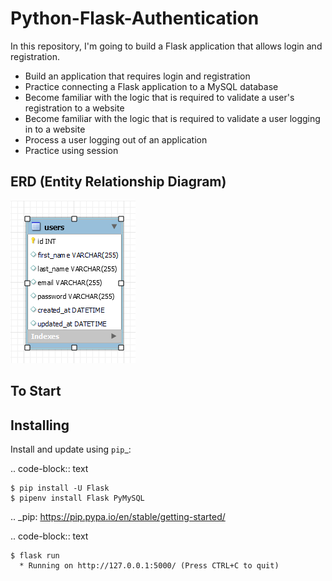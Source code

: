 # Python-Flask-Authentication

In this repository, I'm going to build a Flask application that allows login and registration.

- Build an application that requires login and registration
- Practice connecting a Flask application to a MySQL database
- Become familiar with the logic that is required to validate a user's registration to a website
- Become familiar with the logic that is required to validate a user logging in to a website
- Process a user logging out of an application
- Practice using session

## ERD (Entity Relationship Diagram)

<img src="login_res ERD.png">

## To Start

## Installing

Install and update using `pip`\_:

.. code-block:: text

    $ pip install -U Flask
    $ pipenv install Flask PyMySQL

.. \_pip: https://pip.pypa.io/en/stable/getting-started/

.. code-block:: text

    $ flask run
      * Running on http://127.0.0.1:5000/ (Press CTRL+C to quit)
